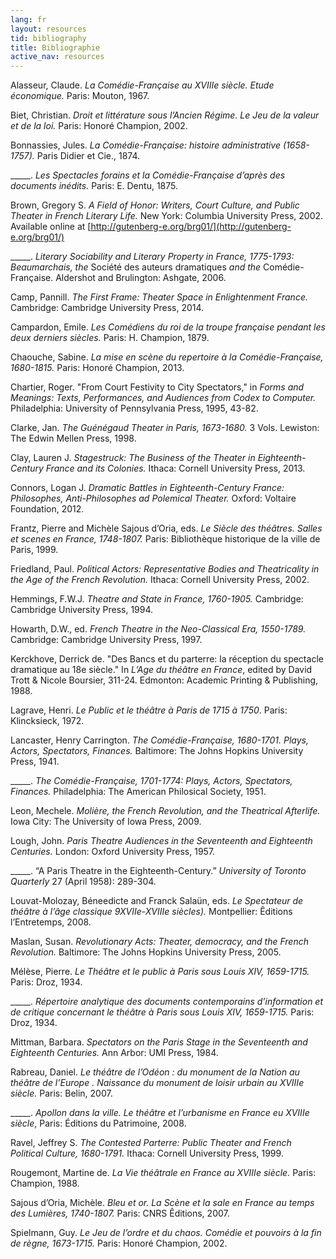 ```yaml
---
lang: fr
layout: resources
tid: bibliography
title: Bibliographie
active_nav: resources
---
```

Alasseur, Claude. *La Com&eacute;die-Fran&ccedil;aise au XVIIIe si&egrave;cle. Etude &eacute;conomique.* Paris: Mouton, 1967.

Biet, Christian. *Droit et litt&eacute;rature sous l&rsquo;Ancien R&eacute;gime. Le Jeu de la valeur et de la loi.* Paris: Honor&eacute; Champion, 2002.

Bonnassies, Jules. *La Com&eacute;die-Fran&ccedil;aise: histoire administrative (1658-1757).* Paris Didier et Cie., 1874.

_____. *Les Spectacles forains et la Com&eacute;die-Fran&ccedil;aise d&rsquo;apr&egrave;s des documents in&eacute;dits.* Paris: E. Dentu, 1875.

Brown, Gregory S. *A Field of Honor: Writers, Court Culture, and Public Theater in French Literary Life.* New York: Columbia University Press, 2002. Available online at [http://gutenberg-e.org/brg01/](http://gutenberg-e.org/brg01/)

_____. *Literary Sociability and Literary Property in France, 1775-1793: Beaumarchais, the* Soci&eacute;t&eacute; des auteurs dramatiques *and the* Com&eacute;die-Fran&ccedil;aise. Aldershot and Brulington: Ashgate, 2006.

Camp, Pannill. *The First Frame: Theater Space in Enlightenment France.* Cambridge: Cambridge University Press, 2014.

Campardon, Emile. *Les Com&eacute;diens du roi de la troupe fran&ccedil;aise pendant les deux derniers si&egrave;cles.* Paris: H. Champion, 1879.

Chaouche, Sabine. *La mise en sc&egrave;ne du repertoire &agrave; la Com&eacute;die-Fran&ccedil;aise, 1680-1815.* Paris: Honor&eacute; Champion, 2013.

Chartier, Roger. "From Court Festivity to City Spectators," in *Forms and Meanings: Texts, Performances, and Audiences from Codex to Computer.* Philadelphia: University of Pennsylvania Press, 1995, 43-82.

Clarke, Jan. *The Gu&eacute;n&eacute;gaud Theater in Paris, 1673-1680.* 3 Vols. Lewiston: The Edwin Mellen Press, 1998.

Clay, Lauren J. *Stagestruck: The Business of the Theater in Eighteenth-Century France and its Colonies.* Ithaca: Cornell University Press, 2013.

Connors, Logan J. *Dramatic Battles in Eighteenth-Century France: Philosophes, Anti-Philosophes ad Polemical Theater.* Oxford: Voltaire Foundation, 2012.

Frantz, Pierre and Mich&egrave;le Sajous d&rsquo;Oria, eds. *Le Si&egrave;cle des th&eacute;âtres. Salles et scenes en France, 1748-1807.* Paris: Biblioth&egrave;que historique de la ville de Paris, 1999.

Friedland, Paul. *Political Actors: Representative Bodies and Theatricality in the Age of the French Revolution.* Ithaca: Cornell University Press, 2002.

Hemmings, F.W.J. *Theatre and State in France, 1760-1905.* Cambridge: Cambridge University Press, 1994.

Howarth, D.W., ed. *French Theatre in the Neo-Classical Era, 1550-1789.* Cambridge: Cambridge University Press, 1997.

Kerckhove, Derrick de. "Des Bancs et du parterre: la r&eacute;ception du spectacle dramatique au 18e si&egrave;cle." In *L&rsquo;Age du th&eacute;âtre en France*, edited by David Trott & Nicole Boursier, 311-24. Edmonton: Academic Printing & Publishing, 1988.

Lagrave, Henri. *Le Public et le th&eacute;âtre &agrave; Paris de 1715 &agrave; 1750*. Paris: Klincksieck, 1972.

Lancaster, Henry Carrington. *The Com&eacute;die-Fran&ccedil;aise, 1680-1701. Plays, Actors, Spectators, Finances.* Baltimore: The Johns Hopkins University Press, 1941.

_____. *The Com&eacute;die-Fran&ccedil;aise, 1701-1774: Plays, Actors, Spectators, Finances.* Philadelphia: The American Philosical Society, 1951.

Leon, Mechele. *Moli&egrave;re, the French Revolution, and the Theatrical Afterlife.* Iowa City: The University of Iowa Press, 2009.

Lough, John. *Paris Theatre Audiences in the Seventeenth and Eighteenth Centuries.* London: Oxford University Press, 1957.

_____. &ldquo;A Paris Theatre in the Eighteenth-Century.&rdquo; *University of Toronto Quarterly* 27 (April 1958): 289-304.

Louvat-Molozay, B&eacute;needicte and Franck Salaün, eds. *Le Spectateur de th&eacute;âtre &agrave; l&rsquo;âge classique 9XVIIe-XVIIIe si&egrave;cles).* Montpellier: Êditions l&rsquo;Entretemps, 2008.

Maslan, Susan. *Revolutionary Acts: Theater, democracy, and the French Revolution.* Baltimore: The Johns Hopkins University Press, 2005.

M&eacute;l&egrave;se, Pierre. *Le Th&eacute;âtre et le public &agrave; Paris sous Louis XIV, 1659-1715.* Paris: Droz, 1934.

_____. *R&eacute;pertoire analytique des documents contemporains d&rsquo;information et de critique concernant le th&eacute;âtre &agrave; Paris sous Louis XIV, 1659-1715.* Paris: Droz, 1934.

Mittman, Barbara. *Spectators on the Paris Stage in the Seventeenth and Eighteenth Centuries.* Ann Arbor: UMI Press, 1984.

Rabreau, Daniel. *Le th&eacute;âtre de l&rsquo;Od&eacute;on : du monument de la Nation au th&eacute;âtre de l&rsquo;Europe . Naissance du monument de loisir urbain au XVIIIe si&egrave;cle.* Paris: Belin, 2007.

_____. *Apollon dans la ville. Le th&eacute;âtre et l&rsquo;urbanisme en France eu XVIIIe si&egrave;cle*, Paris: Éditions du Patrimoine, 2008.

Ravel, Jeffrey S. *The Contested Parterre: Public Theater and French Political Culture, 1680-1791.* Ithaca: Cornell University Press, 1999.

Rougemont, Martine de. *La Vie th&eacute;âtrale en France au XVIIIe si&egrave;cle.* Paris: Champion, 1988.

Sajous d&rsquo;Oria, Mich&egrave;le. *Bleu et or. La Sc&egrave;ne et la sale en France au temps des Lumi&egrave;res, 1740-1807.* Paris: CNRS Êditions, 2007.

Spielmann, Guy. *Le Jeu de l&rsquo;ordre et du chaos. Com&eacute;die et pouvoirs &agrave; la fin de r&egrave;gne, 1673-1715.* Paris: Honor&eacute; Champion, 2002.